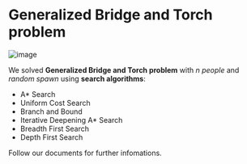 # Generalized Bridge and Torch problem

![image](https://user-images.githubusercontent.com/86721208/141487358-33479de1-2abf-4fad-a26a-88d9fb0a9457.png)

We solved **Generalized Bridge and Torch problem** with *n people* and *random spawn* using **search algorithms**:

- A* Search
- Uniform Cost Search
- Branch and Bound
- Iterative Deepening A* Search
- Breadth First Search
- Depth First Search

Follow our documents for further infomations.




